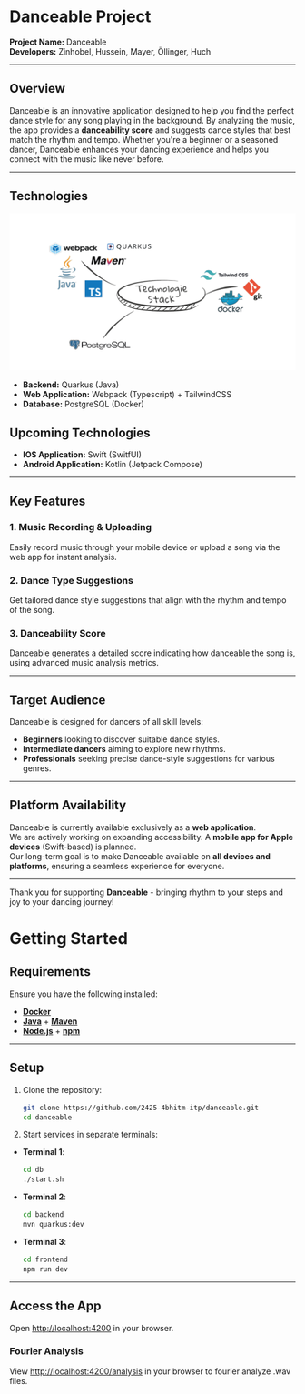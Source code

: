 # **Danceable Project**

**Project Name:** Danceable  
**Developers:** Zinhobel, Hussein, Mayer, Öllinger, Huch  

---

## **Overview**

Danceable is an innovative application designed to help you find the perfect dance style for any song playing in the background. By analyzing the music, the app provides a **danceability score** and suggests dance styles that best match the rhythm and tempo. Whether you're a beginner or a seasoned dancer, Danceable enhances your dancing experience and helps you connect with the music like never before.

---

## **Technologies**

![](documentation/technology_stack.png)

- **Backend:** Quarkus (Java)
- **Web Application:** Webpack (Typescript) + TailwindCSS
- **Database:** PostgreSQL (Docker)

## **Upcoming Technologies**

- **IOS Application:** Swift (SwitfUI)
- **Android Application:** Kotlin (Jetpack Compose)
---

## **Key Features**

### **1. Music Recording & Uploading**
Easily record music through your mobile device or upload a song via the web app for instant analysis.  

### **2. Dance Type Suggestions**
Get tailored dance style suggestions that align with the rhythm and tempo of the song.  

### **3. Danceability Score**
Danceable generates a detailed score indicating how danceable the song is, using advanced music analysis metrics.  

---

## **Target Audience**

Danceable is designed for dancers of all skill levels:  
- **Beginners** looking to discover suitable dance styles.  
- **Intermediate dancers** aiming to explore new rhythms.  
- **Professionals** seeking precise dance-style suggestions for various genres.  

---

## **Platform Availability**

Danceable is currently available exclusively as a **web application**.  
We are actively working on expanding accessibility. A **mobile app for Apple devices** (Swift-based) is planned.  
Our long-term goal is to make Danceable available on **all devices and platforms**, ensuring a seamless experience for everyone.  

---

Thank you for supporting **Danceable** - bringing rhythm to your steps and joy to your dancing journey!  

# Getting Started

## Requirements
Ensure you have the following installed:

- **[Docker](https://www.docker.com/products/docker-desktop/)**
- **[Java](https://www.java.com/de/download/manual.jsp)** + **[Maven](https://maven.apache.org/download.cgi)**
- **[Node.js](https://nodejs.org/en/download/package-manager)** + **[npm](https://docs.npmjs.com/downloading-and-installing-node-js-and-npm)**

---

## Setup

1. Clone the repository:
   ```bash
   git clone https://github.com/2425-4bhitm-itp/danceable.git
   cd danceable
   ```

2. Start services in separate terminals:

  - **Terminal 1**:
    ```bash
    cd db
    ./start.sh
    ```
  - **Terminal 2**:
    ```bash
    cd backend
    mvn quarkus:dev
    ```
  - **Terminal 3**:
    ```bash
    cd frontend
    npm run dev
    ```
---

## Access the App
Open [http://localhost:4200](http://localhost:4200) in your browser.

### Fourier Analysis
View [http://localhost:4200/analysis](http://localhost:4200/analysis) in your browser to fourier analyze .wav files.
